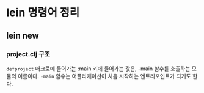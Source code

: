 # lein 명령어 정리

## lein new 

### project.clj 구조

`defproject` 매크로에 들어가는 :main 키에 들어가는 값은, -main 함수를 호출하는 모듈의 이름이다. `-main` 함수는 어플리케이션이 처음 시작하는 엔트리포인트가 되기도 한다.